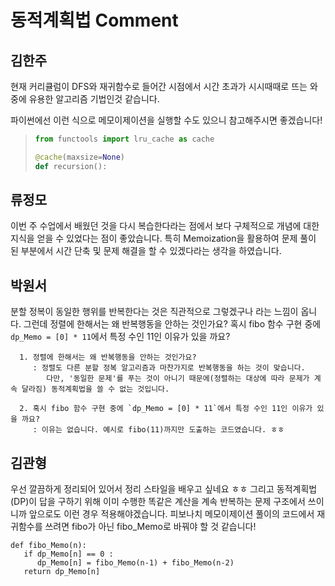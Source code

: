 # 동적계획법 Comment

## 김한주

현재 커리큘럼이 DFS와 재귀함수로 들어간 시점에서 시간 초과가 시시때때로 뜨는 와중에 유용한 알고리즘 기법인것 같습니다.  

파이썬에선 이런 식으로 메모이제이션을 실행할 수도 있으니 참고해주시면 좋겠습니다!
>```python
>from functools import lru_cache as cache 
>
>@cache(maxsize=None)
> def recursion():
> ```

## 류정모

이번 주 수업에서 배웠던 것을 다시 복습한다라는 점에서 보다 구체적으로 개념에 대한 지식을 얻을 수 있었다는 점이 좋았습니다.
특히 Memoization을 활용하여 문제 풀이 된 부분에서 시간 단축 및 문제 해결을 할 수 있겠다라는 생각을 하였습니다.

## 박원서

분할 정복이 동일한 행위를 반복한다는 것은 직관적으로 그렇겠구나 라는 느낌이 옵니다. 그런데 정렬에 한해서는 왜 반복행동을 안하는 것인가요? 혹시 fibo 함수 구현 중에 `dp_Memo = [0] * 11`에서 특정 수인 11인 이유가 있을 까요?

```
  1. 정렬에 한해서는 왜 반복행동을 안하는 것인가요?
     : 정렬도 다른 분할 정복 알고리즘과 마찬가지로 반복행동을 하는 것이 맞습니다.
        다만, '동일한 문제'를 푸는 것이 아니기 때문에(정렬하는 대상에 따라 문제가 계속 달라짐) 동적계획법을 쓸 수 없는 것입니다.
       
  2. 혹시 fibo 함수 구현 중에 `dp_Memo = [0] * 11`에서 특정 수인 11인 이유가 있을 까요?
     : 이유는 없습니다. 예시로 fibo(11)까지만 도출하는 코드였습니다. ㅎㅎ
```

## 김관형

우선 깔끔하게 정리되어 있어서 정리 스타일을 배우고 싶네요 ㅎㅎ 그리고 동적계획법(DP)이 답을 구하기 위해 이미 수행한 똑같은 계산을 계속 반복하는 문제 구조에서 쓰이니까 앞으로도 이런 경우 적용해야겠습니다.
피보나치 메모이제이션 풀이의 코드에서 재귀함수를 쓰려면 fibo가 아닌 fibo_Memo로 바꿔야 할 것 같습니다!

```
def fibo_Memo(n):
   if dp_Memo[n] == 0 :
      dp_Memo[n] = fibo_Memo(n-1) + fibo_Memo(n-2)
   return dp_Memo[n]
```
